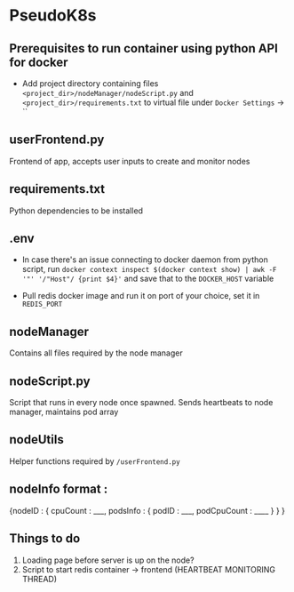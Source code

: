 # PseudoK8s

## Prerequisites to run container using python API for docker
* Add project directory containing files `<project_dir>/nodeManager/nodeScript.py` and `<project_dir>/requirements.txt` to virtual file under `Docker Settings` -> ``

## userFrontend.py
Frontend of app, accepts user inputs to create and monitor nodes

## requirements.txt
Python dependencies to be installed

## .env
* In case there's an issue connecting to docker daemon from python script, run `docker context inspect $(docker context show) | awk -F '"' '/"Host"/ {print $4}'` and save that to the `DOCKER_HOST` variable

* Pull redis docker image and run it on port of your choice, set it in `REDIS_PORT`

## nodeManager
Contains all files required by the node manager

## nodeScript.py
Script that runs in every node once spawned.
Sends heartbeats to node manager, maintains pod array

## nodeUtils
Helper functions required by `/userFrontend.py`

## nodeInfo format : 
{nodeID : {
    cpuCount : ___,
           podsInfo : {
                podID : ___,
                podCpuCount : ____
                }
            }
}

## Things to do
1) Loading page before server is up on the node?
2) Script to start redis container -> frontend (HEARTBEAT MONITORING THREAD)
